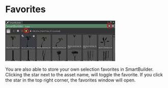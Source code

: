 # Favorites

![Favorites](/images/Favorites.png "Mark an asset as a Favorite")

You are also able to store your own selection favorites in SmartBuilder. Clicking the star next to the asset name, will toggle the favorite. If you click the star in the top right corner, the favorites window will open. 